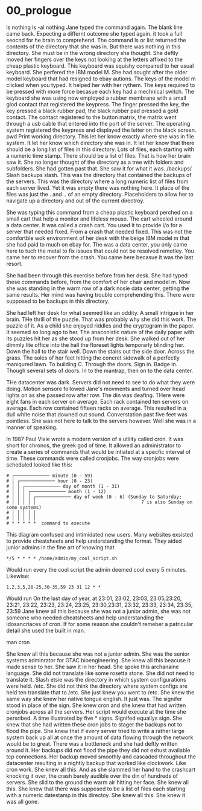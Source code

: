 # 00_prologue

ls
nothing
ls -al
nothing
Jane typed the command again. The blank line came back. Expecting a differnt outcome she typed again. it took a full seocnd for he brain to comprehend. The command ls or list returned the contents of the directory that she was in. But there was nothing in this directory. She must be in the wrong directory she thought. She deftly moved her fingers over the keys not looking at the letters affixed to the cheap plastic keyboard. This keyboard was squishy compaired to her usual keyboard. She perfered the IBM model M. She had sought after the older model keyboard that had resigned to ebay autions. The keys of the model m clicked when you typed. It helped her with her rythem. The keys required to be pressed with more force becasue each key had a mechnical switch. The keyboard she was using now employed a rubber membrane with a small glod contact that registered the keypress. The finger pressed the key, the key pressed a black rubber pad, the black rubber pad pressed a gold contact. The contact registered to the button matrix, the matrix went through a usb cable that entered into the port of the server. The operating system registered the keypress and displayed the letter on the black screen.
pwd
Print working directory. This let her know exactly where she was in file system. It let her know which directory she was in. It let her know that there should be a long list of files in this directory. Lots of files, each starting with a numeric time stamp. There should be a list of files. That is how her brain saw it. She no longer thought of the directory as a tree with folders and subfolders. She had gotten past that. She saw it for what it was.
/backups/
Slash backups slash. This was the directory that contained the backups of the servers. This was the directory where a long numeric list of files from each server lived. Yet it was empty there was nothing here. It place of the files was just the . and .. of an empty directory. Placeholders to allow her to navigate up a directory and out of the current directroy. 

She was typing this command from a cheap plastic keyboard perched on a small cart that help a monitor and lifeless mouse. The cart wheeled around a data center. It was called a crash cart. You used it to provide i/o for a server that needed fixed. From a crash that needed fixed. This was not the comfortble wok environment of her desk with the beige IBM model m that she had paid to much on ebay for. The was a data center, you only came here to tuch the metal to fix issues that could not be resolved remotley. You came her to recover from the crash. You came here becasue it was the last resort. 



She had been through this exercise before from her desk. She had typed these commands before, from the comfort of her chair and model m. Now she was standing in the warm row of a dark nosie data center, getting the same results. Her mind was having trouble comprehending this. There were supposed to be backups in this directory. 

She had left her desk for what seemed like an oddity. A small intrigue in her brain. THe thrill of the puzzle. That was probably why she did this work. The puzzle of it. As a child she enjoyed riddles and the cryptogram in the paper. It seemed so long ago to her. The anaconistic nature of the daily paper with its puzzles hit her as she stood up from her desk. She walked out of her dimmly lite office into the hall the floreset lights temporarly blinding her. Down the hall to the stair well. Down the stairs out the side door. Across the grass. The soles of her feet hitting the concret sidewalk of a perfectly maniqured lawn. To building C. Through the doors. Sign in. Badge in. Though several sets of doors. In to the mantrap, then on to the data center.

THe datacenter was dark. Servers did not need to see to do what they were doing. Motion sensore followed Jane's movments and turned over head lights on as she passed row after row. The din was deafing. THere were eight fans in each server on average. Each rack contained ten servers on average. Each row contained fifteen racks on average. This resulted in a dull white noise that downed out sound. Converstation past five feet was pointless. She was not here to talk to the servers however. Well she was in a manner of speaking.  

In 1987 Paul Vixie wrote a modern version of a utility called cron. It was short for chronos, the greek god of time. It allowed an administrator to create a series of commands that would be intiated at a specfic interval of time. These commands were called cronjobs. The way cronjobs were scheduled looked like this:
```
# ┌───────────── minute (0 - 59)
# │ ┌───────────── hour (0 - 23)
# │ │ ┌───────────── day of month (1 - 31)
# │ │ │ ┌───────────── month (1 - 12)
# │ │ │ │ ┌───────────── day of week (0 - 6) (Sunday to Saturday;
# │ │ │ │ │                                       7 is also Sunday on some systems)
# │ │ │ │ │
# │ │ │ │ │
# * * * * *  command to execute
```
This diagram confused and intimidated new users. Many websites exsisted to provide cheatsheets and help understanding the format. They aided junior admins in the fine art of knowing that 
```
*/5 * * * * /home/admin/my_cool_script.sh 
```
Would run every the cool script the admin deemed cool every 5 minutes. Likewise:
```
1,2,3,5,20-25,30-35,59 23 31 12 * *
```
Would run On the  last day of year, at 23:01, 23:02, 23:03, 23:05,23:20, 23:21, 23:22, 23:23, 23:24, 23:25, 23:30,23:31, 23:32, 23:33, 23:34, 23:35, 23:59
Jane knew all this because she was not a junior admin, she was not someone who needed cheatsheets and help understanding the idosancriaces of cron. If for some reason she couldn't remeber a patricular detail she used the built in man.

man cron

She knew all this because she was not a junior admin. She was the senior systems adminrator for GTAC bioengineering. She knew all this beacuse it made sense to her. She saw it in her head. She spoke this archanaine language. She did not translate like some rosetta stone. She did not need to translate it. Slash etsie was the directory in which system configurations were held. /etc. She did not think the directory where system configs are held ten translate that to /etc. She just knew you went to /etc. She knew the same way she knew her native tongue english. It just was. The signifer stood in place of the sign. She knew cron and she knew that had written cronjobs across all the servers. Her script would execute at the time she persribed. A time illustrated by five * signs. Signifed equallys sign. She knew that she had written these cron jobs to stager the backups not to flood the pipe. She knew that if every server tried to write a rather large system back up all at once the amount of data flowing through the network would be to great. There was a bottleneck and she had deftly written around it. Her backups did not flood the pipe they did not exhust available tcp connections. Her backup moved smoothly and cascaded throughout the datacenter resulting in a nightly backup that worked like clockwork. Like cron work. She knew all this. And as she slammed her hand to the crashcart knocking it over, the crash barely audible over the din of hundreds of servers. She slid to the ground the warm air hitting her face. She knew all this. She knew that there was supposed to be a list of files each starting with a numeric datestamp in this directoy. She knew all this. She knew it was all gone.  

